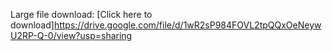 Large file download:
[Click here to download]https://drive.google.com/file/d/1wR2sP984FOVL2tpQQxOeNeywU2RP-Q-0/view?usp=sharing